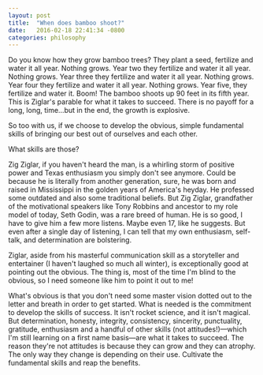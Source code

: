 ```yaml
---
layout: post
title:  "When does bamboo shoot?"
date:   2016-02-18 22:41:34 -0800
categories: philosophy
---
```


Do you know how they grow bamboo trees? They plant a seed, fertilize and water it all year. Nothing grows. Year two they fertilize and water it all year. Nothing grows. Year three they fertilize and water it all year. Nothing grows. Year four they fertilize and water it all year. Nothing grows. Year five, they fertilize and water it. Boom! The bamboo shoots up 90 feet in its fifth year. This is Ziglar's parable for what it takes to succeed. There is no payoff for a long, long, time…but in the end, the growth is explosive.

So too with us, if we choose to develop the obvious, simple fundamental skills of bringing our best out of ourselves and each other.

What skills are those?

Zig Ziglar, if you haven't heard the man, is a whirling storm of positive power and Texas enthusiasm you simply don't see anymore. Could be because he is literally from another generation, sure, he was born and raised in Mississippi in the golden years of America's heyday. He professed some outdated and also some traditional beliefs. But Zig Ziglar, grandfather of the motivational speakers like Tony Robbins and ancestor to my role model of today, Seth Godin, was a rare breed of human. He is so good, I have to give him a few more listens. Maybe even 17, like he suggests. But even after a single day of listening, I can tell that my own enthusiasm, self-talk, and determination are bolstering.

Ziglar, aside from his masterful communication skill as a storyteller and entertainer (I haven't laughed so much all winter), is exceptionally good at pointing out the obvious. The thing is, most of the time I'm blind to the obvious, so I need someone like him to point it out to me!

What's obvious is that you don't need some master vision dotted out to the letter and breath in order to get started. What is needed is the commitment to develop the skills of success. It isn't rocket science, and it isn't magical. But determination, honesty, integrity, consistency, sincerity, punctuality, gratitude, enthusiasm and a handful of other skills (not attitudes!)—which I'm still learning on a first name basis—are what it takes to succeed. The reason they're not attitudes is because they can grow and they can atrophy. The only way they change is depending on their use. Cultivate the fundamental skills and reap the benefits.
